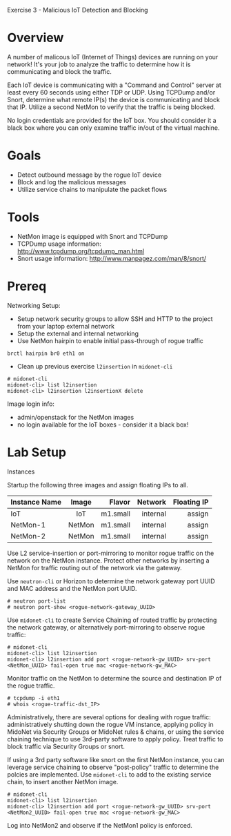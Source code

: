 Exercise 3 - Malicious IoT Detection and Blocking

# Overview

A number of malicous IoT (Internet of Things) devices are running on your network! It's your job to analyze the traffic to determine how it is communicating and block the traffic.

Each IoT device is communicating with a "Command and Control" server at least every 60 seconds using either TDP or UDP. Using TCPDump and/or Snort, determine what remote IP(s) the device is communicating and block that IP. Utilize a second NetMon to verify that the traffic is being blocked.

No login credentials are provided for the IoT box. You should consider it a black box where you can only examine traffic in/out of the virtual machine.

# Goals

  * Detect outbound message by the rogue IoT device
  * Block and log the malicious messages
  * Utilize service chains to manipulate the packet flows

# Tools

  * NetMon image is equipped with Snort and TCPDump
  * TCPDump usage information: http://www.tcpdump.org/tcpdump_man.html
  * Snort usage information: http://www.manpagez.com/man/8/snort/

# Prereq
Networking Setup:
  * Setup network security groups to allow SSH and HTTP to the project from your laptop external network
  * Setup the external and internal networking
  * Use NetMon hairpin to enable initial pass-through of rogue traffic
  ```
  brctl hairpin br0 eth1 on
  ```
  * Clean up previous exercise `l2insertion` in `midonet-cli`
  ```
  # midonet-cli
  midonet-cli> list l2insertion
  midonet-cli> l2insertion l2insertionX delete
  ```

Image login info:

  * admin/openstack for the NetMon images
  * no login available for the IoT boxes - consider it a black box!

# Lab Setup

Instances

Startup the following three images and assign floating IPs to all.

| Instance Name | Image         | Flavor   | Network  | Floating IP |
| ------------- |:-------------:| --------:|---------:|------------:|
| IoT           | IoT           | m1.small | internal |  assign     |
| NetMon-1      | NetMon        | m1.small | internal |  assign     |
| NetMon-2      | NetMon        | m1.small | internal |  assign     |


Use L2 service-insertion or port-mirroring to monitor rogue traffic on the network on the NetMon instance. Protect other networks by inserting a NetMon for traffic routing out of the network via the gateway.

Use `neutron-cli` or Horizon to determine the network gateway port UUID and MAC address and the NetMon port UUID.
```
# neutron port-list
# neutron port-show <rogue-network-gateway_UUID>
```

Use `midonet-cli` to create Service Chaining of routed traffic by protecting the network gateway, or alternatively port-mirroring to observe rogue traffic:
  ```
  # midonet-cli
  midonet-cli> list l2insertion
  midonet-cli> l2insertion add port <rogue-network-gw_UUID> srv-port <NetMon_UUID> fail-open true mac <rogue-network-gw_MAC> 
 ```
 
 Monitor traffic on the NetMon to determine the source and destination IP of the rogue traffic. 
 
 ```
# tcpdump -i eth1
# whois <rogue-traffic-dst_IP>
```

Administratively, there are several options for dealing with rogue traffic: administratively shutting down the rogue VM instance, applying policy in MidoNet via Security Groups or MidoNet rules & chains, or using the service chaining technique to use 3rd-party software to apply policy. Treat traffic to block traffic via Security Groups or snort.

If using a 3rd party software like snort on the first NetMon instance, you can leverage service chaining to observe "post-policy" traffic to determine the polcies are implemented. Use `midonet-cli` to add to the existing service chain, to insert another NetMon image.

  ```
  # midonet-cli
  midonet-cli> list l2insertion
  midonet-cli> l2insertion add port <rogue-network-gw_UUID> srv-port <NetMon2_UUID> fail-open true mac <rogue-network-gw_MAC> 
 ``` 
 
Log into NetMon2 and observe if the NetMon1 policy is enforced.
 
 








